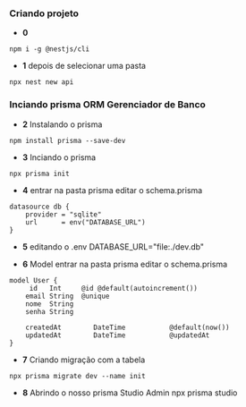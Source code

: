 ### Criando projeto

* <b>0</b>
```
npm i -g @nestjs/cli
```

* <b>1</b> depois de selecionar uma pasta
```
npx nest new api
```
### Inciando prisma ORM Gerenciador de Banco
* <b>2</b> Instalando o prisma
```
npm install prisma --save-dev
```

* <b>3</b> Inciando o prisma    
```
npx prisma init
```
    
* <b>4</b> entrar na pasta prisma editar o schema.prisma
```
datasource db {
    provider = "sqlite"
    url      = env("DATABASE_URL")
}
```

* <b>5</b> editando o .env
DATABASE_URL="file:./dev.db"

* <b>6</b> Model entrar na pasta prisma editar o schema.prisma
```
model User {
     id   Int     @id @default(autoincrement())
    email String  @unique
    nome  String
    senha String

    createdAt        DateTime           @default(now())
    updatedAt        DateTime           @updatedAt
}
```

* <b>7</b> Criando migração com a tabela
```
npx prisma migrate dev --name init
```

* <b>8</b>  Abrindo o nosso prisma Studio Admin
npx prisma studio
